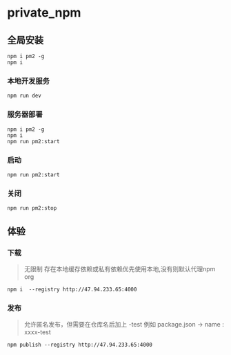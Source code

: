 # private_npm

## 全局安装
```shell
npm i pm2 -g
npm i 
```

### 本地开发服务
```shell
npm run dev
```

### 服务器部署
```shell
npm i pm2 -g
npm i 
npm run pm2:start
```
### 启动 
```shell
npm run pm2:start 
```
### 关闭 
```shell
npm run pm2:stop
```

## 体验

### 下载
>无限制
> 存在本地缓存依赖或私有依赖优先使用本地,没有则默认代理npm org
```shell
npm i  --registry http://47.94.233.65:4000
```

### 发布
> 允许匿名发布，但需要在仓库名后加上 -test 例如 package.json -> name : xxxx-test

```shell
npm publish --registry http://47.94.233.65:4000
```